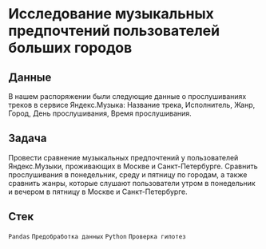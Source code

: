 # Исследование музыкальных предпочтений пользователей больших городов


## Данные

В нашем распоряжении были следующие данные о прослушиваниях треков в сервисе Яндекс.Музыка: Название трека, Исполнитель, Жанр, Город, День прослушивания, Время прослушивания.

## Задача

Провести сравнение музыкальных предпочтений у пользователей Яндекс.Музыки, проживающих в Москве и Санкт-Петербурге. Сравнить прослушивания в понедельник, среду и пятницу по городам, а также сравнить жанры, которые слушают пользователи утром в понедельник и вечером в пятницу в Москве и Санкт-Петербурге.  

## Стек
`Pandas` `Предобработка данных` `Python` `Проверка гипотез`

